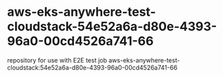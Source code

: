 # aws-eks-anywhere-test-cloudstack-54e52a6a-d80e-4393-96a0-00cd4526a741-66
repository for use with E2E test job aws-eks-anywhere-test-cloudstack:54e52a6a-d80e-4393-96a0-00cd4526a741-66

